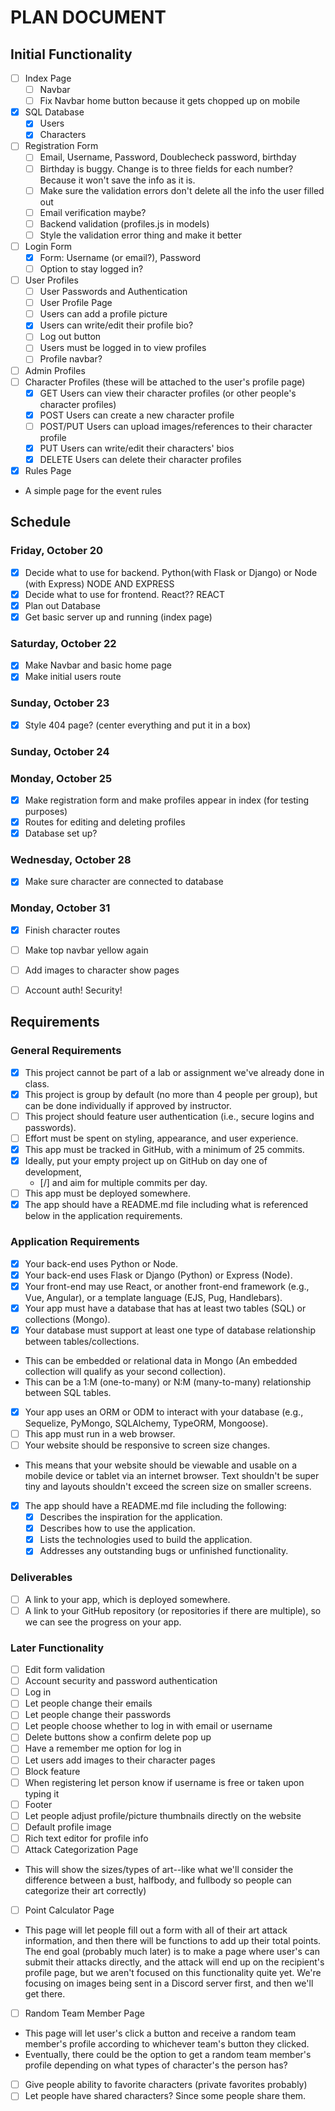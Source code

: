 # PLAN DOCUMENT

## Initial Functionality
- [ ] Index Page
    - [ ] Navbar 
    - [ ] Fix Navbar home button because it gets chopped up on mobile
- [x] SQL Database
    - [x] Users
    - [x] Characters
- [ ] Registration Form
    - [ ] Email, Username, Password, Doublecheck password, birthday
    - [ ] Birthday is buggy. Change is to three fields for each number? Because it won't save the info as it is.
    - [ ] Make sure the validation errors don't delete all the info the user filled out
    - [ ] Email verification maybe?
    - [ ] Backend validation (profiles.js in models)
    - [ ] Style the validation error thing and make it better
- [ ] Login Form
    - [x] Form: Username (or email?), Password
    - [ ] Option to stay logged in?
- [ ] User Profiles
    - [ ] User Passwords and Authentication
    - [ ] User Profile Page
    - [ ] Users can add a profile picture
    - [x] Users can write/edit their profile bio?
    - [ ] Log out button
    - [ ] Users must be logged in to view profiles
    - [ ] Profile navbar?
- [ ] Admin Profiles
- [ ] Character Profiles (these will be attached to the user's profile page)
    - [x] GET Users can view their character profiles (or other people's character profiles)
    - [x] POST Users can create a new character profile
    - [ ] POST/PUT Users can upload images/references to their character profile
    - [x] PUT Users can write/edit their characters' bios
    - [x] DELETE Users can delete their character profiles
-[x] Rules Page
* A simple page for the event rules


## Schedule
### Friday, October 20
- [x] Decide what to use for backend. Python(with Flask or Django) or Node (with Express) NODE AND EXPRESS
- [x] Decide what to use for frontend. React?? REACT
- [x] Plan out Database
- [x] Get basic server up and running (index page)

### Saturday, October 22
- [x] Make Navbar and basic home page
- [x] Make initial users route

### Sunday, October 23
- [x] Style 404 page? (center everything and put it in a box)

### Sunday, October 24

### Monday, October 25
- [x] Make registration form and make profiles appear in index (for testing purposes)
- [x] Routes for editing and deleting profiles
- [x] Database set up?

### Wednesday, October 28
- [x] Make sure character are connected to database


### Monday, October 31
- [x] Finish character routes
- [ ] Make top navbar yellow again
- [ ] Add images to character show pages
- [ ] Account auth! Security!


## Requirements
### General Requirements
- [x] This project cannot be part of a lab or assignment we've already done in class.
- [x] This project is group by default (no more than 4 people per group), but can be done individually if approved by instructor.
- [ ] This project should feature user authentication (i.e., secure logins and passwords).
- [ ] Effort must be spent on styling, appearance, and user experience.
- [x] This app must be tracked in GitHub, with a minimum of 25 commits.
- [x] Ideally, put your empty project up on GitHub on day one of development, 
    - [/] and aim for multiple commits per day.
- [ ] This app must be deployed somewhere.
- [x] The app should have a README.md file including what is referenced below in the application requirements.

### Application Requirements
- [x] Your back-end uses Python or Node.
- [x] Your back-end uses Flask or Django (Python) or Express (Node).
- [x] Your front-end may use React, or another front-end framework (e.g., Vue, Angular), or a template language (EJS, Pug, Handlebars).
- [x] Your app must have a database that has at least two tables (SQL) or collections (Mongo).
- [x] Your database must support at least one type of database relationship between tables/collections.
* This can be embedded or relational data in Mongo (An embedded collection will qualify as your second collection).
* This can be a 1:M (one-to-many) or N:M (many-to-many) relationship between SQL tables.
- [x] Your app uses an ORM or ODM to interact with your database (e.g., Sequelize, PyMongo, SQLAlchemy, TypeORM, Mongoose).
- [ ] This app must run in a web browser.
- [ ] Your website should be responsive to screen size changes.
* This means that your website should be viewable and usable on a mobile device or tablet via an internet browser. Text shouldn't be super tiny and layouts shouldn't exceed the screen size on smaller screens.
- [x] The app should have a README.md file including the following:
    - [x] Describes the inspiration for the application.
    - [x] Describes how to use the application.
    - [x] Lists the technologies used to build the application.
    - [x] Addresses any outstanding bugs or unfinished functionality.

### Deliverables
- [ ] A link to your app, which is deployed somewhere.
- [ ] A link to your GitHub repository (or repositories if there are multiple), so we can see the progress on your app.

### Later Functionality
- [ ] Edit form validation
- [ ] Account security and password authentication 
- [ ] Log in 
- [ ] Let people change their emails
- [ ] Let people change their passwords
- [ ] Let people choose whether to log in with email or username 
- [ ] Delete buttons show a confirm delete pop up
- [ ] Have a remember me option for log in
- [ ] Let users add images to their character pages
- [ ] Block feature
- [ ] When registering let person know if username is free or taken upon typing it
- [ ] Footer
- [ ] Let people adjust profile/picture thumbnails directly on the website
- [ ] Default profile image
- [ ] Rich text editor for profile info
- [ ] Attack Categorization Page
* This will show the sizes/types of art--like what we'll consider the difference between a bust, halfbody, and fullbody so people can categorize their art correctly) 
- [ ] Point Calculator Page
* This page will let people fill out a form with all of their art attack information, and then there will be functions to add up their total points. The end goal (probably much later) is to make a page where user's can submit their attacks directly, and the attack will end up on the recipient's profile page, but we aren't focused on this functionality quite yet. We're focusing on images being sent in a Discord server first, and then we'll get there. 
- [ ] Random Team Member Page
* This page will let user's click a button and receive a random team member's profile according to whichever team's button they clicked.
* Eventually, there could be the option to get a random team member's profile depending on what types of character's the person has?
- [ ] Give people ability to favorite characters (private favorites probably)
- [ ] Let people have shared characters? Since some people share them.